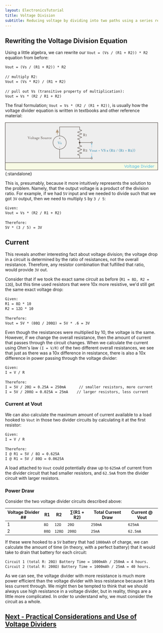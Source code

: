 ```yaml
---
layout: ElectronicsTutorial
title: Voltage Division
subtitle: Reducing voltage by dividing into two paths using a series resistor circuit.
---
```


## Rewriting the Voltage Division Equation

Using a little algebra, we can rewrite our `Vout = (Vs / (R1 + R2)) * R2` equation from before:

```
Vout = (Vs / (R1 + R2)) * R2

// multiply R2:
Vout = (Vs * R2) / (R1 + R2) 

// pull out Vs (transitive property of multiplication):
Vout = Vs * (R2 / R1 + R2)
```

The final formulation; `Vout = Vs * (R2 / (R1 + R2))`, is usually how the voltage divider equation is written in textbooks and other reference material:

![Diagram of a circuit with a voltage source connected to two resistors in series. The voltage drop across the second resistor is shown as voltage out equal to voltage source times the value of R2 divided by the sum of R1 and R2.](../Support_Files/Voltage_Divider_Equation.svg){:standalone}

This is, presumably, because it more intuitively represents the solution to the problem. Namely, that the output voltage is a product of the division ratio. For example, if we had `5V` input and we needed to divide such that we got `3V` output, then we need to multiply `5` by `3 / 5`:

```
Given:
Vout = Vs * (R2 / R1 + R2)

Therefore:
5V * (3 / 5) = 3V
```

## Current

This reveals another interesting fact about voltage division; the voltage drop in a circuit is determined by the ratio of resistances, not the overall resistance. Therefore, any resistor combination that fulfilled that ratio, would provide `3V` out. 

Consider that if we took the exact same circuit as before (`R1 = 8Ω, R2 = 12Ω`), but this time used resistors that were 10x more resistive, we'd still get the same exact voltage drop:

```
Given: 
R1 = 8Ω * 10
R2 = 12Ω * 10

Therefore:
Vout = 5V * (80Ω / 200Ω) = 5V * .6 = 3V
```

Even though the resistances were multiplied by 10, the voltage is the same. However, if we change the overall resistance, then the amount of current that passes through the circuit changes. When we calculate the current using Ohm's law `(I = V/R)` of the two different overall resistances, we see that just as there was a 10x difference in resistance, there is also a 10x difference in power passing through the voltage divider:

```
Given:
I = V / R

Therefore:
I = 5V / 20Ω = 0.25A = 250mA      // smaller resistors, more current
I = 5V / 200Ω = 0.025A = 25mA    // larger resistors, less current
```

### Current at Vout

We can also calculate the maximum amount of current available to a load hooked to `Vout` in those two divider circuits by calculating it at the first resistor:

```
Given:
I = V / R

Therefore:
I @ R1 = 5V / 8Ω = 0.625A
I @ R1 = 5V / 80Ω = 0.0625A
``` 

A load attached to `Vout` could potentially draw up to `625mA` of current from the divider circuit that had smaller resistors, and `62.5mA` from the divider circuit with larger resistors.

### Power Draw

Consider the two voltage divider circuits described above:

| Voltage Divider ## | R1     | R2     | ∑(R1 + R2) | Total Current Draw | Current @ Vout |
|--------------------|--------|--------|------------|--------------------|----------------|
| 1                  | `8Ω`   | `12Ω`  | `20Ω`      | `250mA`            | `625mA`        |
| 2                  | `80Ω`  | `120Ω` | `200Ω`     | `25mA`             | `62.5mA`       |

If these were hooked to a `5V` battery that had `1000mAh` of charge, we can calculate the amount of time (in theory, with a perfect battery) that it would take to drain that battery for each circuit:

```
Circuit 1 (total R: 20Ω) Battery Time = 1000mAh / 250mA = 4 hours.
Circuit 2 (total R: 200Ω) Battery Time = 1000mAh / 25mA = 40 hours.
```

As we can see, the voltage divider with more resistance is much more power efficient than the voltage divider with less resistance because it lets less current through. We might then be tempted to think that we should always use high resistance in a voltage divider, but in reality, things are a little more complicated. In order to understand why, we must consider the circuit as a whole.

## [Next - Practical Considerations and Use of Voltage Dividers](../Voltage_Divider_Practicals)